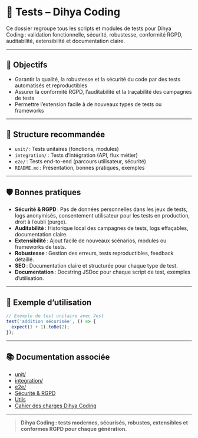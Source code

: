 # 🧪 Tests – Dihya Coding

Ce dossier regroupe tous les scripts et modules de tests pour Dihya Coding : validation fonctionnelle, sécurité, robustesse, conformité RGPD, auditabilité, extensibilité et documentation claire.

---

## 🚀 Objectifs

- Garantir la qualité, la robustesse et la sécurité du code par des tests automatisés et reproductibles
- Assurer la conformité RGPD, l’auditabilité et la traçabilité des campagnes de tests
- Permettre l’extension facile à de nouveaux types de tests ou frameworks

---

## 📁 Structure recommandée

- `unit/` : Tests unitaires (fonctions, modules)
- `integration/` : Tests d’intégration (API, flux métier)
- `e2e/` : Tests end-to-end (parcours utilisateur, sécurité)
- `README.md` : Présentation, bonnes pratiques, exemples

---

## 🛡️ Bonnes pratiques

- **Sécurité & RGPD** : Pas de données personnelles dans les jeux de tests, logs anonymisés, consentement utilisateur pour les tests en production, droit à l’oubli (purge).
- **Auditabilité** : Historique local des campagnes de tests, logs effaçables, documentation claire.
- **Extensibilité** : Ajout facile de nouveaux scénarios, modules ou frameworks de tests.
- **Robustesse** : Gestion des erreurs, tests reproductibles, feedback détaillé.
- **SEO** : Documentation claire et structurée pour chaque type de test.
- **Documentation** : Docstring JSDoc pour chaque script de test, exemples d’utilisation.

---

## 📝 Exemple d’utilisation

```js
// Exemple de test unitaire avec Jest
test('addition sécurisée', () => {
  expect(1 + 1).toBe(2);
});
```

---

## 📚 Documentation associée

- [unit/](./unit/)
- [integration/](./integration/)
- [e2e/](./e2e/)
- [Sécurité & RGPD](../../docs/security.md)
- [Utils](../../utils/README.md)
- [Cahier des charges Dihya Coding](../../../../docs/user_guide/README.md)

---

> **Dihya Coding : tests modernes, sécurisés, robustes, extensibles et conformes RGPD pour chaque génération.**
